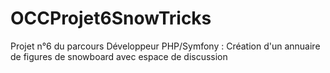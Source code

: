 # OCCProjet6SnowTricks
Projet n°6 du parcours Développeur PHP/Symfony : Création d'un annuaire de figures de snowboard avec espace de discussion
